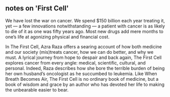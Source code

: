 ## notes on 'First Cell'

We have lost the war on cancer. We spend $150 billion each year treating it, yet — a few innovations notwithstanding — a patient with cancer is as likely to die of it as one was fifty years ago. Most new drugs add mere months to one’s life at agonizing physical and financial cost.

In The First Cell, Azra Raza offers a searing account of how both medicine and our society (mis)treats cancer, how we can do better, and why we must. A lyrical journey from hope to despair and back again, The First Cell explores cancer from every angle: medical, scientific, cultural, and personal. Indeed, Raza describes how she bore the terrible burden of being her own husband’s oncologist as he succumbed to leukemia. Like When Breath Becomes Air, The First Cell is no ordinary book of medicine, but a book of wisdom and grace by an author who has devoted her life to making the unbearable easier to bear.
